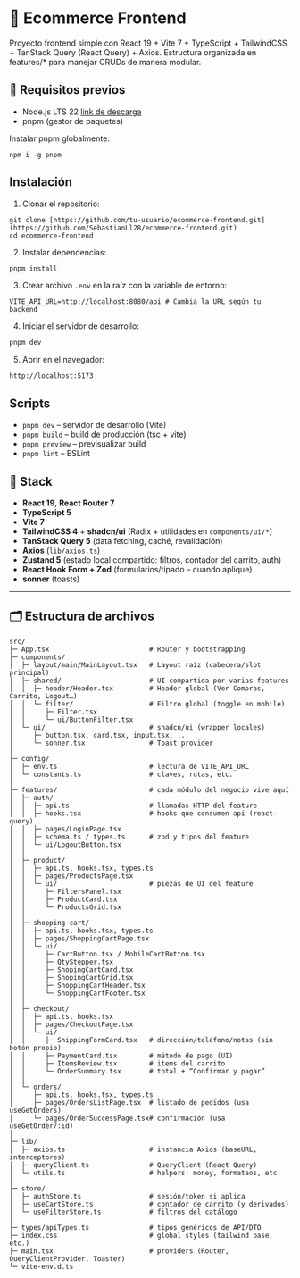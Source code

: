 # 🛒 Ecommerce Frontend

Proyecto frontend simple con React 19 + Vite 7 + TypeScript + TailwindCSS + TanStack Query (React Query) + Axios.
Estructura organizada en features/\* para manejar CRUDs de manera modular.

## 🚀 Requisitos previos

- Node.js LTS 22 [link de descarga](https://nodejs.org/es/download/)
- pnpm (gestor de paquetes)

Instalar pnpm globalmente:

```
npm i -g pnpm
```

## Instalación

1. Clonar el repositorio:

```
git clone [https://github.com/tu-usuario/ecommerce-frontend.git](https://github.com/SebastianLl28/ecommerce-frontend.git)
cd ecommerce-frontend
```

2. Instalar dependencias:

```bash
pnpm install
```

3. Crear archivo `.env` en la raíz con la variable de entorno:

```
VITE_API_URL=http://localhost:8080/api # Cambia la URL según tu backend
```

4. Iniciar el servidor de desarrollo:

```bash
pnpm dev
```

5. Abrir en el navegador:

```
http://localhost:5173
```

## Scripts

- `pnpm dev` – servidor de desarrollo (Vite)
- `pnpm build` – build de producción (tsc + vite)
- `pnpm preview` – previsualizar build
- `pnpm lint` – ESLint

## 🧱 Stack

- **React 19**, **React Router 7**
- **TypeScript 5**
- **Vite 7**
- **TailwindCSS 4** + **shadcn/ui** (Radix + utilidades en `components/ui/*`)
- **TanStack Query 5** (data fetching, caché, revalidación)
- **Axios** (`lib/axios.ts`)
- **Zustand 5** (estado local compartido: filtros, contador del carrito, auth)
- **React Hook Form + Zod** (formularios/tipado – cuando aplique)
- **sonner** (toasts)

---

## 🗂️ Estructura de archivos

```text
src/
├─ App.tsx                         # Router y bootstrapping
├─ components/
│  ├─ layout/main/MainLayout.tsx   # Layout raíz (cabecera/slot principal)
│  ├─ shared/                      # UI compartida por varias features
│  │  ├─ header/Header.tsx         # Header global (Ver Compras, Carrito, Logout…)
│  │  └─ filter/                   # Filtro global (toggle en mobile)
│  │     ├─ Filter.tsx
│  │     └─ ui/ButtonFilter.tsx
│  └─ ui/                          # shadcn/ui (wrapper locales)
│     ├─ button.tsx, card.tsx, input.tsx, ...
│     └─ sonner.tsx                # Toast provider
│
├─ config/
│  ├─ env.ts                       # lectura de VITE_API_URL
│  └─ constants.ts                 # claves, rutas, etc.
│
├─ features/                       # cada módulo del negocio vive aquí
│  ├─ auth/
│  │  ├─ api.ts                    # llamadas HTTP del feature
│  │  ├─ hooks.tsx                 # hooks que consumen api (react-query)
│  │  ├─ pages/LoginPage.tsx
│  │  ├─ schema.ts / types.ts      # zod y tipos del feature
│  │  └─ ui/LogoutButton.tsx
│  │
│  ├─ product/
│  │  ├─ api.ts, hooks.tsx, types.ts
│  │  ├─ pages/ProductsPage.tsx
│  │  └─ ui/                       # piezas de UI del feature
│  │     ├─ FiltersPanel.tsx
│  │     ├─ ProductCard.tsx
│  │     └─ ProductsGrid.tsx
│  │
│  ├─ shopping-cart/
│  │  ├─ api.ts, hooks.tsx, types.ts
│  │  ├─ pages/ShoppingCartPage.tsx
│  │  └─ ui/
│  │     ├─ CartButton.tsx / MobileCartButton.tsx
│  │     ├─ QtyStepper.tsx
│  │     ├─ ShopingCartCard.tsx
│  │     ├─ ShopingCartGrid.tsx
│  │     ├─ ShoppingCartHeader.tsx
│  │     └─ ShoppingCartFooter.tsx
│  │
│  ├─ checkout/
│  │  ├─ api.ts, hooks.tsx
│  │  ├─ pages/CheckoutPage.tsx
│  │  └─ ui/
│  │     ├─ ShippingFormCard.tsx   # dirección/teléfono/notas (sin botón propio)
│  │     ├─ PaymentCard.tsx        # método de pago (UI)
│  │     ├─ ItemsReview.tsx        # items del carrito
│  │     └─ OrderSummary.tsx       # total + “Confirmar y pagar”
│  │
│  └─ orders/
│     ├─ api.ts, hooks.tsx, types.ts
│     ├─ pages/OrdersListPage.tsx  # listado de pedidos (usa useGetOrders)
│     └─ pages/OrderSuccessPage.tsx# confirmación (usa useGetOrder/:id)
│
├─ lib/
│  ├─ axios.ts                     # instancia Axios (baseURL, interceptores)
│  ├─ queryClient.ts               # QueryClient (React Query)
│  └─ utils.ts                     # helpers: money, formateos, etc.
│
├─ store/
│  ├─ authStore.ts                 # sesión/token si aplica
│  ├─ useCartStore.ts              # contador de carrito (y derivados)
│  └─ useFilterStore.ts            # filtros del catálogo
│
├─ types/apiTypes.ts               # tipos genéricos de API/DTO
├─ index.css                       # global styles (tailwind base, etc.)
├─ main.tsx                        # providers (Router, QueryClientProvider, Toaster)
└─ vite-env.d.ts
```
